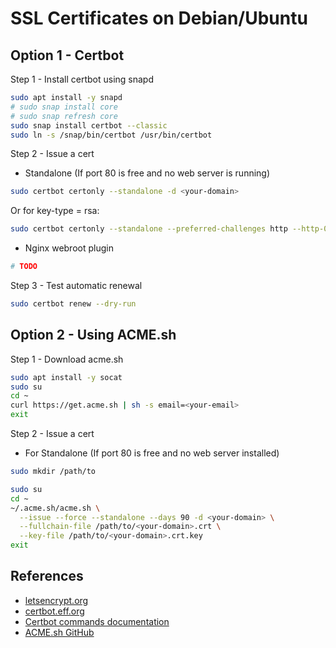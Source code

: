 # SSL Certificates on Debian/Ubuntu

## Option 1 - Certbot

Step 1 - Install certbot using snapd

```bash
sudo apt install -y snapd
# sudo snap install core
# sudo snap refresh core
sudo snap install certbot --classic
sudo ln -s /snap/bin/certbot /usr/bin/certbot
```

Step 2 - Issue a cert

- Standalone (If port 80 is free and no web server is running)

```bash
sudo certbot certonly --standalone -d <your-domain>
```

Or for key-type = rsa:

```bash
sudo certbot certonly --standalone --preferred-challenges http --http-01-port 80 --key-type rsa --agree-tos --non-interactive --email <your-email> -d <your-domain>
```

- Nginx webroot plugin

```bash
# TODO
```

Step 3 - Test automatic renewal

```bash
sudo certbot renew --dry-run
```

## Option 2 - Using ACME.sh

Step 1 - Download acme.sh

```bash
sudo apt install -y socat
sudo su
cd ~
curl https://get.acme.sh | sh -s email=<your-email>
exit
```

Step 2 - Issue a cert

- For Standalone (If port 80 is free and no web server installed)

```bash
sudo mkdir /path/to

sudo su
cd ~
~/.acme.sh/acme.sh \
  --issue --force --standalone --days 90 -d <your-domain> \
  --fullchain-file /path/to/<your-domain>.crt \
  --key-file /path/to/<your-domain>.crt.key
exit
```

## References

- [letsencrypt.org](https://letsencrypt.org/)
- [certbot.eff.org](https://certbot.eff.org/)
- [Certbot commands documentation](https://eff-certbot.readthedocs.io/en/latest/using.html#certbot-commands)
- [ACME.sh GitHub](https://github.com/acmesh-official/acme.sh?tab=readme-ov-file)
